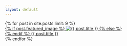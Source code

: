 ```yaml
---
layout: default
---
```


<div class="gallery">
{% for post in site.posts limit: 9 %}
<div class="gallery-item">
<a href="{{ post.url | relative_url }}">
{% if post.featured_image %}
<img src="{{ post.featured_image | relative_url }}" alt="{{ post.title }}">
{% else %}
<div class="fallback-image"></div>
{% endif %}
<span>{{ post.title }}</span>
</a>
</div>
{% endfor %}
</div>
